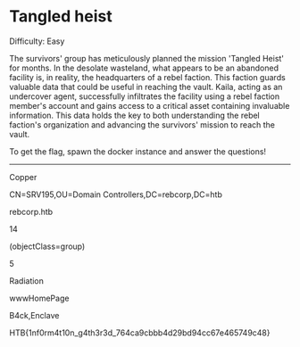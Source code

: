 # Tangled heist

Difficulty: Easy

The survivors' group has meticulously planned the mission 'Tangled Heist' for months. In the desolate wasteland, what appears to be an abandoned facility is, in reality, the headquarters of a rebel faction. This faction guards valuable data that could be useful in reaching the vault. Kaila, acting as an undercover agent, successfully infiltrates the facility using a rebel faction member's account and gains access to a critical asset containing invaluable information. This data holds the key to both understanding the rebel faction's organization and advancing the survivors' mission to reach the vault.

To get the flag, spawn the docker instance and answer the questions!

-----

Copper


CN=SRV195,OU=Domain Controllers,DC=rebcorp,DC=htb

rebcorp.htb

14

(objectClass=group)

5

Radiation

wwwHomePage

B4ck,Enclave

HTB{1nf0rm4t10n_g4th3r3d_764ca9cbbb4d29bd94cc67e465749c48}